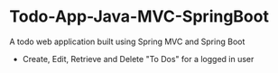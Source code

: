 # Todo-App-Java-MVC-SpringBoot
A todo web application built using Spring MVC and Spring Boot

- Create, Edit, Retrieve and Delete "To Dos" for a logged in user
